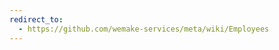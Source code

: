 ```yaml
---
redirect_to:
  - https://github.com/wemake-services/meta/wiki/Employees
---
```


<!--- This page should stay here for the legacy purposes. -->

